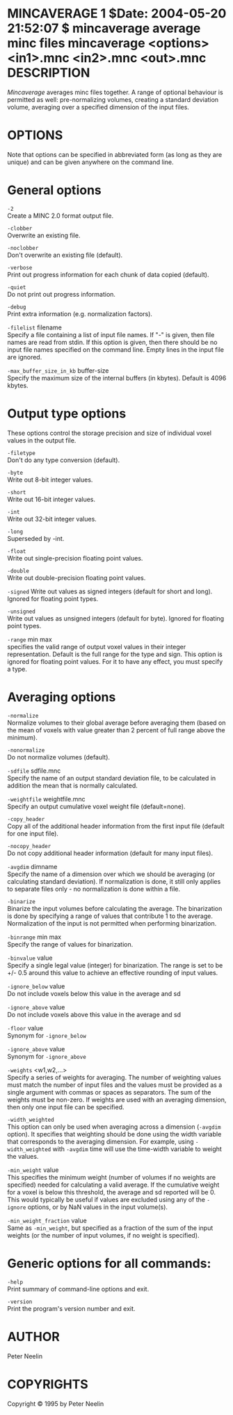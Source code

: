 MINCAVERAGE
1
$Date: 2004-05-20 21:52:07 $
mincaverage
average minc files
mincaverage
&lt;options&gt;
&lt;in1&gt;.mnc
&lt;in2&gt;.mnc
&lt;out&gt;.mnc
DESCRIPTION
===========

*Mincaverage* averages minc files together. A range of optional behaviour is permitted as well: pre-normalizing volumes, creating a standard deviation volume, averaging over a specified dimension of the input files.

OPTIONS
=======

Note that options can be specified in abbreviated form (as long as they are unique) and can be given anywhere on the command line.

General options
===============

`-2`  
Create a MINC 2.0 format output file.

`-clobber`  
Overwrite an existing file.

`-noclobber`  
Don't overwrite an existing file (default).

`-verbose`  
Print out progress information for each chunk of data copied (default).

`-quiet`  
Do not print out progress information.

`-debug`  
Print extra information (e.g. normalization factors).

`-filelist` filename  
Specify a file containing a list of input file names. If "-" is given, then file names are read from stdin. If this option is given, then there should be no input file names specified on the command line. Empty lines in the input file are ignored.

`-max_buffer_size_in_kb` buffer-size  
Specify the maximum size of the internal buffers (in kbytes). Default is 4096 kbytes.

Output type options
===================

These options control the storage precision and size of individual voxel values in the output file.

`-filetype`  
Don't do any type conversion (default).

`-byte`  
Write out 8-bit integer values.

`-short`  
Write out 16-bit integer values.

`-int`  
Write out 32-bit integer values.

`-long`  
Superseded by -int.

`-float`  
Write out single-precision floating point values.

`-double`  
Write out double-precision floating point values.

`-signed` Write out values as signed integers (default for short and long). Ignored for floating point types.

`-unsigned`  
Write out values as unsigned integers (default for byte). Ignored for floating point types.

`-range` min max  
specifies the valid range of output voxel values in their integer representation. Default is the full range for the type and sign. This option is ignored for floating point values. For it to have any effect, you must specify a type.

Averaging options
=================

`-normalize`  
Normalize volumes to their global average before averaging them (based on the mean of voxels with value greater than 2 percent of full range above the minimum).

`-nonormalize`  
Do not normalize volumes (default).

`-sdfile` sdfile.mnc  
Specify the name of an output standard deviation file, to be calculated in addition the mean that is normally calculated.

`-weightfile` weightfile.mnc  
Specify an output cumulative voxel weight file (default=none).

`-copy_header`  
Copy all of the additional header information from the first input file (default for one input file).

`-nocopy_header`  
Do not copy additional header information (default for many input files).

`-avgdim` dimname  
Specify the name of a dimension over which we should be averaging (or calculating standard deviation). If normalization is done, it still only applies to separate files only - no normalization is done within a file.

`-binarize`  
Binarize the input volumes before calculating the average. The binarization is done by specifying a range of values that contribute 1 to the average. Normalization of the input is not permitted when performing binarization.

`-binrange` min max  
Specify the range of values for binarization.

`-binvalue` value  
Specify a single legal value (integer) for binarization. The range is set to be +/- 0.5 around this value to achieve an effective rounding of input values.

`-ignore_below` value  
Do not include voxels below this value in the average and sd

`-ignore_above` value  
Do not include voxels above this value in the average and sd

`-floor` value  
Synonym for `-ignore_below`

`-ignore_above` value  
Synonym for `-ignore_above`

`-weights` &lt;w1,w2,...&gt;  
Specify a series of weights for averaging. The number of weighting values must match the number of input files and the values must be provided as a single argument with commas or spaces as separators. The sum of the weights must be non-zero. If weights are used with an averaging dimension, then only one input file can be specified.

`-width_weighted`  
This option can only be used when averaging across a dimension (`-avgdim` option). It specifies that weighting should be done using the width variable that corresponds to the averaging dimension. For example, using `-width_weighted` with `-avgdim` time will use the time-width variable to weight the values.

`-min_weight` value  
This specifies the minimum weight (number of volumes if no weights are specified) needed for calculating a valid average. If the cumulative weight for a voxel is below this threshold, the average and sd reported will be 0. This would typically be useful if values are excluded using any of the `-ignore` options, or by NaN values in the input volume(s).

`-min_weight_fraction` value  
Same as `-min_weight`, but specified as a fraction of the sum of the input weights (or the number of input volumes, if no weight is specified).

Generic options for all commands:
=================================

`-help`  
Print summary of command-line options and exit.

`-version`  
Print the program's version number and exit.

AUTHOR
======

Peter Neelin

COPYRIGHTS
==========

Copyright © 1995 by Peter Neelin

